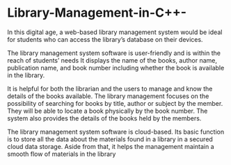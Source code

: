 # Library-Management-in-C++-

In this digital age, a web-based library management system 
would be ideal for students who can access the library’s 
database on their devices.

The library management system software is user-friendly and 
is within the reach of students’ needs
It displays the name of the books, author name, publication 
name, and book number including whether the book is available 
in the library.
 
It is helpful for both the librarian and the users to manage and 
know the details of the books available.
The library management focuses on the possibility of 
searching for books by title, author or subject by the member. 
They will be able to locate a book physically by the book number. 
The system also provides the details of the books held by the 
members.

The library management system software is cloud-based. Its 
basic function is to store all the data about the materials found 
in a library in a secured cloud data storage. Aside from that, it 
helps the management maintain a smooth flow of materials in 
the library

